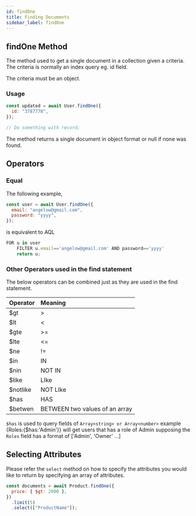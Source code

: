 ```yaml
---
id: findOne
title: Finding Documents
sidebar_label: findOne
---
```


## findOne Method

The method used to get a single document in a collection given a criteria. The criteria is normally an index query eg. id field.

The criteria must be an object.

### Usage

```js
const updated = await User.findOne({
  id: "3787778",
});

// Do something with record;
```

The method returns a single document in object format or null if none was found.

## Operators

### Equal

The following example,

```js
const user = await User.findOne({
  email: "angelow@gmail.com",
  password: "yyyy",
});
```

is equivalent to AQL

```js
FOR u in user
    FILTER u.email=='angelow@gmail.com' AND password=='yyyy'
    return u;
```

### Other Operators used in the find statement

The below operators can be combined just as they are used in the find statement.

| Operator  | Meaning                        |
| :-------- | :----------------------------- |
| \$gt      | >                              |
| \$lt      | <                              |
| \$gte     | >=                             |
| \$lte     | <=                             |
| \$ne      | !=                             |
| \$in      | IN                             |
| \$nin     | NOT IN                         |
| \$like    | LIke                           |
| \$notlike | NOT LIke                       |
| \$has     | HAS                            |
| \$betwen  | BETWEEN two values of an array |

`$has` is used to query fields of `Array<string> or Array<number>` example {Roles:{\$has:'Admin'}} will get users that has a role of Admin supposing the `Roles` field has a format of ['Admin', 'Owner' ...]

## Selecting Attributes

Please refer the `select` method on how to specify the attributes you would like to return by specifying an array of attributes.

```js
const documents = await Product.findOne({
  price: { $gt: 2000 },
})
  .limit(5)
  .select(["ProductName"]);
```
